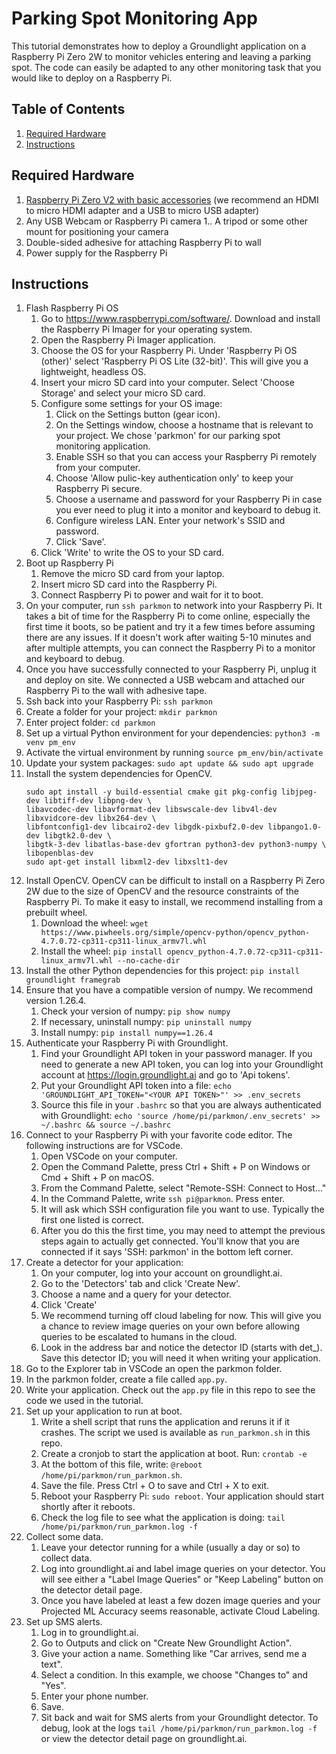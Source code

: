 # Parking Spot Monitoring App

This tutorial demonstrates how to deploy a Groundlight application on a Raspberry Pi Zero 2W to monitor vehicles entering and leaving a parking spot. The code can easily be adapted to any other monitoring task that you would like to deploy on a Raspberry Pi. 

## Table of Contents

1. [Required Hardware](#requiredhardware)
2. [Instructions](#instructions)

## Required Hardware
1. [Raspberry Pi Zero V2 with basic accessories](https://www.amazon.com/gp/product/B0C62T5417/ref=ox_sc_act_title_1?smid=AHALS71WJO58T&psc=1) (we recommend an HDMI to micro HDMI adapter and a USB to micro USB adapter) 
1. Any USB Webcam or Raspberry Pi camera
1.. A tripod or some other mount for positioning your camera
1. Double-sided adhesive for attaching Raspberry Pi to wall
1. Power supply for the Raspberry Pi

## Instructions

1. Flash Raspberry Pi OS
    1. Go to https://www.raspberrypi.com/software/. Download and install the Raspberry Pi Imager for your operating system.
    1. Open the Raspberry Pi Imager application.
    1. Choose the OS for your Raspberry Pi. Under 'Raspberry Pi OS (other)' select 'Raspberry Pi OS Lite (32-bit)'. This will give you a lightweight, headless OS. 
    1. Insert your micro SD card into your computer. Select 'Choose Storage' and select your micro SD card. 
    1. Configure some settings for your OS image:
        1. Click on the Settings button (gear icon). 
        1. On the Settings window, choose a hostname that is relevant to your project. We chose 'parkmon' for our parking spot monitoring application.
        1. Enable SSH so that you can access your Raspberry Pi remotely from your computer. 
        1. Choose 'Allow pulic-key authentication only' to keep your Raspberry Pi secure.
        1. Choose a username and password for your Raspberry Pi in case you ever need to plug it into a monitor and keyboard to debug it.
        1. Configure wireless LAN. Enter your network's SSID and password. 
        1. Click 'Save'.
    1. Click 'Write' to write the OS to your SD card.
1. Boot up Raspberry Pi
    1. Remove the micro SD card from your laptop.
    1. Insert micro SD card into the Raspberry Pi.
    1. Connect Raspberry Pi to power and wait for it to boot.
1. On your computer, run `ssh parkmon` to network into your Raspberry Pi. It takes a bit of time for the Raspberry Pi to come online, especially the first time it boots, so be patient and try it a few times before assuming there are any issues. If it doesn't work after waiting 5-10 minutes and after multiple attempts, you can connect the Raspberry Pi to a monitor and keyboard to debug.     
1. Once you have successfully connected to your Raspberry Pi, unplug it and deploy on site. We connected a USB webcam and attached our Raspberry Pi to the wall with adhesive tape.
1. Ssh back into your Raspberry Pi: `ssh parkmon`
1. Create a folder for your project: `mkdir parkmon`
1. Enter project folder: `cd parkmon`
1. Set up a virtual Python environment for your dependencies: `python3 -m venv pm_env`
1. Activate the virtual environment by running `source pm_env/bin/activate`
1. Update your system packages: `sudo apt update && sudo apt upgrade`
1. Install the system dependencies for OpenCV.
    ```
    sudo apt install -y build-essential cmake git pkg-config libjpeg-dev libtiff-dev libpng-dev \
    libavcodec-dev libavformat-dev libswscale-dev libv4l-dev libxvidcore-dev libx264-dev \
    libfontconfig1-dev libcairo2-dev libgdk-pixbuf2.0-dev libpango1.0-dev libgtk2.0-dev \
    libgtk-3-dev libatlas-base-dev gfortran python3-dev python3-numpy \
    libopenblas-dev
    sudo apt-get install libxml2-dev libxslt1-dev
    ```
1. Install OpenCV. OpenCV can be difficult to install on a Raspberry Pi Zero 2W due to the size of OpenCV and the resource constraints of the Raspberry Pi. To make it easy to install, we recommend installing from a prebuilt wheel.
    1. Download the wheel: `wget https://www.piwheels.org/simple/opencv-python/opencv_python-4.7.0.72-cp311-cp311-linux_armv7l.whl`
    1. Install the wheel: `pip install opencv_python-4.7.0.72-cp311-cp311-linux_armv7l.whl --no-cache-dir`
1. Install the other Python dependencies for this project: `pip install groundlight framegrab`
1. Ensure that you have a compatible version of numpy. We recommend version 1.26.4. 
    1. Check your version of numpy: `pip show numpy`
    1. If necessary, uninstall numpy: `pip uninstall numpy`
    1. Install numpy: `pip install numpy==1.26.4`
1. Authenticate your Raspberry Pi with Groundlight.
    1. Find your Groundlight API token in your password manager. If you need to generate a new API token, you can log into your Groundlight account at https://login.groundlight.ai and go to 'Api tokens'.
    1. Put your Groundlight API token into a file: `echo 'GROUNDLIGHT_API_TOKEN="<YOUR API TOKEN>"' >> .env_secrets`
    1. Source this file in your `.bashrc` so that you are always authenticated with Groundlight: `echo 'source /home/pi/parkmon/.env_secrets' >> ~/.bashrc && source ~/.bashrc`
1. Connect to your Raspberry Pi with your favorite code editor. The following instructions are for VSCode.
    1. Open VSCode on your computer.
    1. Open the Command Palette, press Ctrl + Shift + P on Windows or Cmd + Shift + P on macOS.
    1. From the Command Palette, select "Remote-SSH: Connect to Host..."
    1. In the Command Palette, write `ssh pi@parkmon`. Press enter.
    1. It will ask which SSH configuration file you want to use. Typically the first one listed is correct. 
    1. After you do this the first time, you may need to attempt the previous steps again to actually get connected. You'll know that you are connected if it says 'SSH: parkmon' in the bottom left corner.
1. Create a detector for your application:
    1. On your computer, log into your account on groundlight.ai.
    1. Go to the 'Detectors' tab and click 'Create New'.
    1. Choose a name and a query for your detector. 
    1. Click 'Create'
    1. We recommend turning off cloud labeling for now. This will give you a chance to review image queries on your own before allowing queries to be escalated to humans in the cloud. 
    1. Look in the address bar and notice the detector ID (starts with det_). Save this detector ID; you will need it when writing your application.
1. Go to the Explorer tab in VSCode an open the parkmon folder.
1. In the parkmon folder, create a file called `app.py`.
1. Write your application. Check out the `app.py` file in this repo to see the code we used in the tutorial.
1. Set up your application to run at boot.
    1. Write a shell script that runs the application and reruns it if it crashes. The script we used is available as `run_parkmon.sh` in this repo.
    1. Create a cronjob to start the application at boot. Run: `crontab -e`
    1. At the bottom of this file, write: `@reboot /home/pi/parkmon/run_parkmon.sh`.
    1. Save the file. Press Ctrl + O to save and Ctrl + X to exit.
    1. Reboot your Raspberry Pi: `sudo reboot`. Your application should start shortly after it reboots. 
    1. Check the log file to see what the application is doing: `tail /home/pi/parkmon/run_parkmon.log -f`
1. Collect some data. 
    1. Leave your detector running for a while (usually a day or so) to collect data.
    1. Log into groundlight.ai and label image queries on your detector. You will see either a "Label Image Queries" or "Keep Labeling" button on the detector detail page.
    1. Once you have labeled at least a few dozen image queries and your Projected ML Accuracy seems reasonable, activate Cloud Labeling. 
1. Set up SMS alerts.
    1. Log in to groundlight.ai.
    1. Go to Outputs and click on "Create New Groundlight Action".
    1. Give your action a name. Something like "Car arrives, send me a text".
    1. Select a condition. In this example, we choose "Changes to" and "Yes".
    1. Enter your phone number.
    1. Save.
    1. Sit back and wait for SMS alerts from your Groundlight detector. To debug, look at the logs `tail /home/pi/parkmon/run_parkmon.log -f` or view the detector detail page on groundlight.ai.



